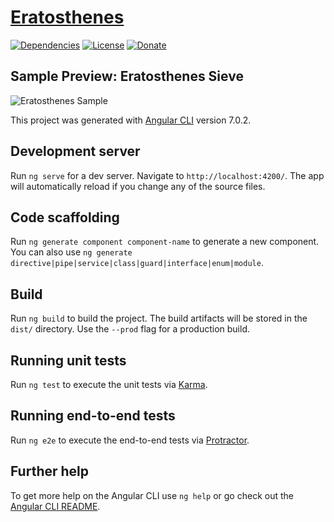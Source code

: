 # [Eratosthenes](https://de.wikipedia.org/wiki/Eratosthenes)
[![Dependencies](https://img.shields.io/david/NoLogig/Eratosthenes.svg)](https://david-dm.org/NoLogig/Eratosthenes)
[![License](https://img.shields.io/github/license/NoLogig/Eratosthenes.svg)](https://choosealicense.com/licenses/mit/)
[![Donate](https://img.shields.io/badge/PayPal-Donate-blue.svg)](https://www.paypal.me/NoLogig)

## Sample Preview: Eratosthenes Sieve
![Eratosthenes Sample](https://github.com/NoLogig/Eratosthenes/blob/master/src/assets/sieve-eratosthenes.png)

This project was generated with [Angular CLI](https://github.com/angular/angular-cli) version 7.0.2.

## Development server

Run `ng serve` for a dev server. Navigate to `http://localhost:4200/`. The app will automatically reload if you change any of the source files.

## Code scaffolding

Run `ng generate component component-name` to generate a new component. You can also use `ng generate directive|pipe|service|class|guard|interface|enum|module`.

## Build

Run `ng build` to build the project. The build artifacts will be stored in the `dist/` directory. Use the `--prod` flag for a production build.

## Running unit tests

Run `ng test` to execute the unit tests via [Karma](https://karma-runner.github.io).

## Running end-to-end tests

Run `ng e2e` to execute the end-to-end tests via [Protractor](http://www.protractortest.org/).

## Further help

To get more help on the Angular CLI use `ng help` or go check out the [Angular CLI README](https://github.com/angular/angular-cli/blob/master/README.md).
